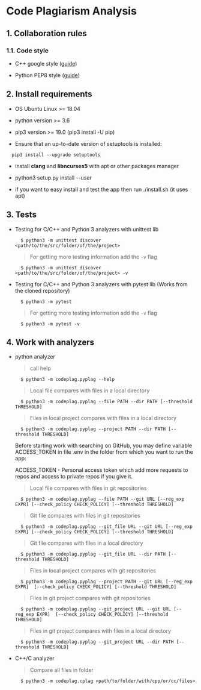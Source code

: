 # Code Plagiarism Analysis

## 1. Collaboration rules

### 1.1. Code style

- C++ google style ([guide](https://google.github.io/styleguide/cppguide.html))

- Python PEP8 style ([guide](https://www.python.org/dev/peps/pep-0008/))

## 2. Install requirements

- OS Ubuntu Linux >= 18.04

- python version >= 3.6

- pip3 version >= 19.0 (pip3 install -U pip)

- Ensure that an up-to-date version of setuptools is installed:

```
  pip3 install --upgrade setuptools
```

- install **clang** and **libncurses5** with apt or other packages manager

- python3 setup.py install --user

- if you want to easy install and test the app then run ./install.sh (it uses apt)

## 3. Tests

- Testing for C/C++ and Python 3 analyzers with unittest lib
  ```
    $ python3 -m unittest discover <path/to/the/src/folder/of/the/project>
  ```
  > For getting more testing information add the `-v` flag
  ```
    $ python3 -m unittest discover <path/to/the/src/folder/of/the/project> -v
  ```
- Testing for C/C++ and Python 3 analyzers with pytest lib (Works from the cloned repository)
  ```
    $ python3 -m pytest
  ```
  > For getting more testing information add the `-v` flag
  ```
    $ python3 -m pytest -v
  ```

## 4. Work with analyzers

- python analyzer
  > call help
  ```
    $ python3 -m codeplag.pyplag --help
  ```
  > Local file compares with files in a local directory
  ```
    $ python3 -m codeplag.pyplag --file PATH --dir PATH [--threshold THRESHOLD]
  ```
  > Files in local project compares with files in a local directory
  ```
    $ python3 -m codeplag.pyplag --project PATH --dir PATH [--threshold THRESHOLD]
  ```
  Before starting work with searching on GitHub, you may define variable ACCESS_TOKEN in file .env in the folder from which you want to run the app:

  ACCESS_TOKEN - Personal access token which add more requests to repos and access to private repos if you give it.

  > Local file compares with files in git repositories
  ```
    $ python3 -m codeplag.pyplag --file PATH --git URL [--reg_exp EXPR] [--check_policy CHECK_POLICY] [--threshold THRESHOLD]
  ```
  > Git file compares with files in git repositories
  ```
    $ python3 -m codeplag.pyplag --git_file URL --git URL [--reg_exp EXPR] [--check_policy CHECK_POLICY] [--threshold THRESHOLD]
  ```
  > Git file compares with files in a local directory
  ```
    $ python3 -m codeplag.pyplag --git_file URL --dir PATH [--threshold THRESHOLD]
  ```
  > Files in local project compares with git repositories
  ```
    $ python3 -m codeplag.pyplag --project PATH --git URL [--reg_exp EXPR]  [--check_policy CHECK_POLICY] [--threshold THRESHOLD]
  ```
  > Files in git project compares with git repositories
  ```
    $ python3 -m codeplag.pyplag --git_project URL --git URL [--reg_exp EXPR]  [--check_policy CHECK_POLICY] [--threshold THRESHOLD]
  ```
  > Files in git project compares with files in a local directory
  ```
    $ python3 -m codeplag.pyplag --git_project URL --dir PATH [--threshold THRESHOLD]
  ```
- C++/C analyzer
  > Compare all files in folder
  ```
    $ python3 -m codeplag.cplag <path/to/folder/with/cpp/or/cc/files>
  ```
